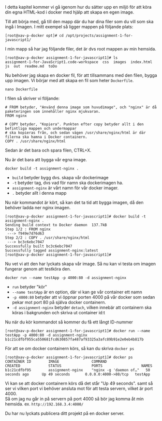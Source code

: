 I detta kapitel kommer vi gå igenom hur du sätter upp en miljö för att köra din egna HTML-kod i docker med hjälp att skapa en egen image.

Till att börja med, gå till den mapp där du har dina filer som du vill som ska ingå i Imagen.
I mitt exempel så ligger mappen på följande plats:
````shell
[root@xav-p-docker opt]# cd /opt/projects/assignment-1-for-javascript1/
````

I min mapp så har jag följande filer, det är dvs root mappen av min hemsida.
````shell
[root@xav-p-docker assignment-1-for-javascript1]# ls
assignment-1-for-JavaScript1.code-workspace  css  images  index.html  js  out  readme.md  toDo
````

Nu behöver jag skapa en docker fil, för att tillsammans med den filen, bygga upp imagen.
Vi börjar med att skapa en fil som heter `Dockerfile`.

````shell
nano Dockerfile
````

I filen så skriver vi följande:
````shell
# FROM betyder, "Använd denna image som huvudimage", och "nginx" är då paketeringen som innehåller nginx mjukvaran.
FROM nginx

# COPY betyder, "Kopiera". Punkten efter copy betyder allt i den befintliga mappen och undermappar
# ska kopieras från, och sedan vägen /usr/share/nginx/html är där filerna ska hamna i Docker containern.
COPY . /usr/share/nginx/html
````

Sedan är det bara och spara filen, CTRL+X.

Nu är det bara att bygga vår egna image.
````shell
docker build -t assignment-nginx .
````
- `build` betyder bygg dvs. skapa vår dockerimage
- `-t` betyder tag, dvs vad för namn ska dockerimagen ha.
- `assignment-nginx` är vårt namn för vår docker imager.
- `.` betyder allt i denna mapp

Nu när kommandot är kört, så kan det ta tid att bygga imagen, då den behöver ladda ner nginx imagen.
````shell
[root@xav-p-docker assignment-1-for-javascript1]# docker build -t assignment-nginx .
Sending build context to Docker daemon  137.7kB
Step 1/2 : FROM nginx
 ---> f949e7d76d63
Step 2/2 : COPY . /usr/share/nginx/html
 ---> bc3c6ebc7047
Successfully built bc3c6ebc7047
Successfully tagged assignment-nginx:latest
[root@xav-p-docker assignment-1-for-javascript1]#
````

Nu vet vi att den har lyckats skapa vår image. Så nu kan vi testa om imagen fungerar genom att testköra den.
````shell
docker run --name testApp -p 4000:80 -d assignment-nginx
````
- `run` betyder "kör"
- `--name testApp` är en option, där vi kan ge vår container ett namn
- `-p 4000:80` betyder att vi öppnar porten 4000 på vår docker som sedan pekar mot port 80 på själva docker containern.
- `-d assignment-nginx` betyder `detach`, vilken innebär att containern ska köras i bakgrunden och skriva ut container id:t

Nu när du kör kommandot så kommer du få ett långt ID-nummer
````shell
[root@xav-p-docker assignment-1-for-javascript1]# docker run --name testApp -p 4000:80 -d assignment-nginx
b1c21cdfbf955ca550681fcd630857fa487af93325a3afc89b91e2e0eb4b817b
````

För att se om docker containern körs, så kan du skriva `docker ps`
````shell
[root@xav-p-docker assignment-1-for-javascript1]# docker ps
CONTAINER ID        IMAGE               COMMAND                  CREATED             STATUS              PORTS                  NAMES
b1c21cdfbf95        assignment-nginx    "nginx -g 'daemon of…"   50 seconds ago      Up 49 seconds       0.0.0.0:4000->80/tcp   testApp
````
Vi kan se att docker containern körs då det står "Up 49 seconds". samt så ser vi vilken port vi behöver ansluta mot för att testa servern, vilket är port 4000. \
Så om jag nu går in på servern på port 4000 så bör jag komma åt min hemsida.
ex. `http://192.168.3.4:4000/`

Du har nu lyckats publicera ditt projekt på en docker server.